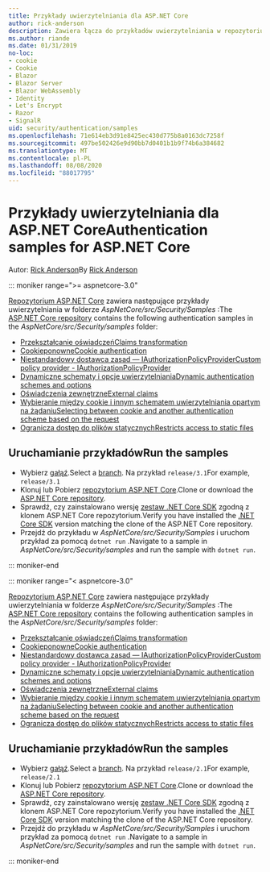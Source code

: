 ```yaml
---
title: Przykłady uwierzytelniania dla ASP.NET Core
author: rick-anderson
description: Zawiera łącza do przykładów uwierzytelniania w repozytorium ASP.NET Core.
ms.author: riande
ms.date: 01/31/2019
no-loc:
- cookie
- Cookie
- Blazor
- Blazor Server
- Blazor WebAssembly
- Identity
- Let's Encrypt
- Razor
- SignalR
uid: security/authentication/samples
ms.openlocfilehash: 71e614eb3d91e8425ec430d775b8a0163dc7258f
ms.sourcegitcommit: 497be502426e9d90bb7d0401b1b9f74b6a384682
ms.translationtype: MT
ms.contentlocale: pl-PL
ms.lasthandoff: 08/08/2020
ms.locfileid: "88017795"
---
```

# <a name="authentication-samples-for-aspnet-core"></a><span data-ttu-id="e4798-103">Przykłady uwierzytelniania dla ASP.NET Core</span><span class="sxs-lookup"><span data-stu-id="e4798-103">Authentication samples for ASP.NET Core</span></span>

<span data-ttu-id="e4798-104">Autor: [Rick Anderson](https://twitter.com/RickAndMSFT)</span><span class="sxs-lookup"><span data-stu-id="e4798-104">By [Rick Anderson](https://twitter.com/RickAndMSFT)</span></span>

::: moniker range=">= aspnetcore-3.0"

<span data-ttu-id="e4798-105">[Repozytorium ASP.NET Core](https://github.com/dotnet/AspNetCore) zawiera następujące przykłady uwierzytelniania w folderze *AspNetCore/src/Security/Samples* :</span><span class="sxs-lookup"><span data-stu-id="e4798-105">The [ASP.NET Core repository](https://github.com/dotnet/AspNetCore) contains the following authentication samples in the *AspNetCore/src/Security/samples* folder:</span></span>

* [<span data-ttu-id="e4798-106">Przekształcanie oświadczeń</span><span class="sxs-lookup"><span data-stu-id="e4798-106">Claims transformation</span></span>](https://github.com/dotnet/AspNetCore/tree/release/3.1/src/Security/samples/ClaimsTransformation)
* <span data-ttu-id="e4798-107">[Cookieponowne](https://github.com/dotnet/AspNetCore/tree/release/3.1/src/Security/samples/Cookies)</span><span class="sxs-lookup"><span data-stu-id="e4798-107">[Cookie authentication](https://github.com/dotnet/AspNetCore/tree/release/3.1/src/Security/samples/Cookies)</span></span>
* [<span data-ttu-id="e4798-108">Niestandardowy dostawca zasad — IAuthorizationPolicyProvider</span><span class="sxs-lookup"><span data-stu-id="e4798-108">Custom policy provider - IAuthorizationPolicyProvider</span></span>](https://github.com/dotnet/AspNetCore/tree/release/3.1/src/Security/samples/CustomPolicyProvider)
* [<span data-ttu-id="e4798-109">Dynamiczne schematy i opcje uwierzytelniania</span><span class="sxs-lookup"><span data-stu-id="e4798-109">Dynamic authentication schemes and options</span></span>](https://github.com/dotnet/AspNetCore/tree/release/3.1/src/Security/samples/DynamicSchemes)
* <span data-ttu-id="e4798-110">[Oświadczenia zewnętrzne](https://github.com/dotnet/AspNetCore/tree/release/3.1/src/Security/samples/Identity.ExternalClaims)</span><span class="sxs-lookup"><span data-stu-id="e4798-110">[External claims](https://github.com/dotnet/AspNetCore/tree/release/3.1/src/Security/samples/Identity.ExternalClaims)</span></span>
* [<span data-ttu-id="e4798-111">Wybieranie między cookie i innym schematem uwierzytelniania opartym na żądaniu</span><span class="sxs-lookup"><span data-stu-id="e4798-111">Selecting between cookie and another authentication scheme based on the request</span></span>](https://github.com/dotnet/AspNetCore/tree/release/3.1/src/Security/samples/PathSchemeSelection)
* [<span data-ttu-id="e4798-112">Ogranicza dostęp do plików statycznych</span><span class="sxs-lookup"><span data-stu-id="e4798-112">Restricts access to static files</span></span>](https://github.com/dotnet/AspNetCore/tree/release/3.1/src/Security/samples/StaticFilesAuth)

## <a name="run-the-samples"></a><span data-ttu-id="e4798-113">Uruchamianie przykładów</span><span class="sxs-lookup"><span data-stu-id="e4798-113">Run the samples</span></span>

* <span data-ttu-id="e4798-114">Wybierz [gałąź](https://github.com/dotnet/AspNetCore).</span><span class="sxs-lookup"><span data-stu-id="e4798-114">Select a [branch](https://github.com/dotnet/AspNetCore).</span></span> <span data-ttu-id="e4798-115">Na przykład `release/3.1`</span><span class="sxs-lookup"><span data-stu-id="e4798-115">For example, `release/3.1`</span></span>
* <span data-ttu-id="e4798-116">Klonuj lub Pobierz [repozytorium ASP.NET Core](https://github.com/dotnet/AspNetCore).</span><span class="sxs-lookup"><span data-stu-id="e4798-116">Clone or download the [ASP.NET Core repository](https://github.com/dotnet/AspNetCore).</span></span>
* <span data-ttu-id="e4798-117">Sprawdź, czy zainstalowano wersję [zestaw .NET Core SDK](https://dotnet.microsoft.com/download/dotnet-core) zgodną z klonem ASP.NET Core repozytorium.</span><span class="sxs-lookup"><span data-stu-id="e4798-117">Verify you have installed the [.NET Core SDK](https://dotnet.microsoft.com/download/dotnet-core) version matching the clone of the ASP.NET Core repository.</span></span>
* <span data-ttu-id="e4798-118">Przejdź do przykładu w *AspNetCore/src/Security/Samples* i uruchom przykład za pomocą `dotnet run` .</span><span class="sxs-lookup"><span data-stu-id="e4798-118">Navigate to a sample in *AspNetCore/src/Security/samples* and run the sample with `dotnet run`.</span></span>

::: moniker-end

::: moniker range="< aspnetcore-3.0"

<span data-ttu-id="e4798-119">[Repozytorium ASP.NET Core](https://github.com/dotnet/AspNetCore) zawiera następujące przykłady uwierzytelniania w folderze *AspNetCore/src/Security/Samples* :</span><span class="sxs-lookup"><span data-stu-id="e4798-119">The [ASP.NET Core repository](https://github.com/dotnet/AspNetCore) contains the following authentication samples in the *AspNetCore/src/Security/samples* folder:</span></span>

* [<span data-ttu-id="e4798-120">Przekształcanie oświadczeń</span><span class="sxs-lookup"><span data-stu-id="e4798-120">Claims transformation</span></span>](https://github.com/dotnet/AspNetCore/tree/release/2.1/src/Security/samples/ClaimsTransformation)
* <span data-ttu-id="e4798-121">[Cookieponowne](https://github.com/dotnet/AspNetCore/tree/release/2.1/src/Security/samples/Cookies)</span><span class="sxs-lookup"><span data-stu-id="e4798-121">[Cookie authentication](https://github.com/dotnet/AspNetCore/tree/release/2.1/src/Security/samples/Cookies)</span></span>
* [<span data-ttu-id="e4798-122">Niestandardowy dostawca zasad — IAuthorizationPolicyProvider</span><span class="sxs-lookup"><span data-stu-id="e4798-122">Custom policy provider - IAuthorizationPolicyProvider</span></span>](https://github.com/dotnet/AspNetCore/tree/2.1.3/src/Security/samples/CustomPolicyProvider)
* [<span data-ttu-id="e4798-123">Dynamiczne schematy i opcje uwierzytelniania</span><span class="sxs-lookup"><span data-stu-id="e4798-123">Dynamic authentication schemes and options</span></span>](https://github.com/dotnet/AspNetCore/tree/release/2.1/src/Security/samples/DynamicSchemes)
* <span data-ttu-id="e4798-124">[Oświadczenia zewnętrzne](https://github.com/dotnet/AspNetCore/tree/release/2.1/src/Security/samples/Identity.ExternalClaims)</span><span class="sxs-lookup"><span data-stu-id="e4798-124">[External claims](https://github.com/dotnet/AspNetCore/tree/release/2.1/src/Security/samples/Identity.ExternalClaims)</span></span>
* [<span data-ttu-id="e4798-125">Wybieranie między cookie i innym schematem uwierzytelniania opartym na żądaniu</span><span class="sxs-lookup"><span data-stu-id="e4798-125">Selecting between cookie and another authentication scheme based on the request</span></span>](https://github.com/dotnet/AspNetCore/tree/release/2.1/src/Security/samples/PathSchemeSelection)
* [<span data-ttu-id="e4798-126">Ogranicza dostęp do plików statycznych</span><span class="sxs-lookup"><span data-stu-id="e4798-126">Restricts access to static files</span></span>](https://github.com/dotnet/AspNetCore/tree/2.1.3/src/Security/samples/StaticFilesAuth)

## <a name="run-the-samples"></a><span data-ttu-id="e4798-127">Uruchamianie przykładów</span><span class="sxs-lookup"><span data-stu-id="e4798-127">Run the samples</span></span>

* <span data-ttu-id="e4798-128">Wybierz [gałąź](https://github.com/dotnet/AspNetCore).</span><span class="sxs-lookup"><span data-stu-id="e4798-128">Select a [branch](https://github.com/dotnet/AspNetCore).</span></span> <span data-ttu-id="e4798-129">Na przykład `release/2.1`</span><span class="sxs-lookup"><span data-stu-id="e4798-129">For example, `release/2.1`</span></span>
* <span data-ttu-id="e4798-130">Klonuj lub Pobierz [repozytorium ASP.NET Core](https://github.com/dotnet/AspNetCore).</span><span class="sxs-lookup"><span data-stu-id="e4798-130">Clone or download the [ASP.NET Core repository](https://github.com/dotnet/AspNetCore).</span></span>
* <span data-ttu-id="e4798-131">Sprawdź, czy zainstalowano wersję [zestaw .NET Core SDK](https://dotnet.microsoft.com/download/dotnet-core) zgodną z klonem ASP.NET Core repozytorium.</span><span class="sxs-lookup"><span data-stu-id="e4798-131">Verify you have installed the [.NET Core SDK](https://dotnet.microsoft.com/download/dotnet-core) version matching the clone of the ASP.NET Core repository.</span></span>
* <span data-ttu-id="e4798-132">Przejdź do przykładu w *AspNetCore/src/Security/Samples* i uruchom przykład za pomocą `dotnet run` .</span><span class="sxs-lookup"><span data-stu-id="e4798-132">Navigate to a sample in *AspNetCore/src/Security/samples* and run the sample with `dotnet run`.</span></span>

::: moniker-end
